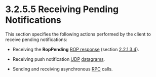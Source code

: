 <html dir="LTR" xmlns:mshelp="http://msdn.microsoft.com/mshelp" xmlns:ddue="http://ddue.schemas.microsoft.com/authoring/2003/5" xmlns:xlink="http://www.w3.org/1999/xlink" xmlns:tool="http://www.microsoft.com/tooltip">
    <head>
        <meta http-equiv="Content-Type" content="text/html; CHARSET=utf-8"></meta>
        <meta name="save" content="history"></meta>
        <title>3.2.5.5 Receiving Pending Notifications</title>
        <xml>
            <mshelp:toctitle title="3.2.5.5 Receiving Pending Notifications"></mshelp:toctitle>
            <mshelp:rltitle title="[MS-OXCNOTIF]: Receiving Pending Notifications"></mshelp:rltitle>
            <mshelp:keyword index="A" term="f503c2f2-8040-414d-90fb-a6bd74b33508"></mshelp:keyword>
            <mshelp:attr name="DCSext.ContentType" value="open specification"></mshelp:attr>
            <mshelp:attr name="AssetID" value="f503c2f2-8040-414d-90fb-a6bd74b33508"></mshelp:attr>
            <mshelp:attr name="TopicType" value="kbRef"></mshelp:attr>
            <mshelp:attr name="DCSext.Title" value="[MS-OXCNOTIF]: Receiving Pending Notifications" />
        </xml>
    </head>
    <body>
        <div id="header">
            <h1 class="heading">3.2.5.5 Receiving Pending Notifications</h1>
        </div>
        <div id="mainSection">
            <div id="mainBody">
                <div id="allHistory" class="saveHistory"></div>
                <div id="sectionSection0" class="section" name="collapseableSection">
                    

<p>This section specifies the following actions performed by
the client to receive pending notifications:</p>

<ul><li><p><span><span> 
</span></span>Receiving the <b>RopPending</b> <a href="04fcfcd9-a11c-47cd-aa0c-c10a4085d0c8.htm#gt_b1119977-cf72-4ae9-bd68-d169cec0b985">ROP response</a> (section <a href="0375c982-158d-4fd2-9b66-c1b19e60825f.htm">2.2.1.3.4</a>).</p>

</li><li><p><span><span> 
</span></span>Receiving push notification <a href="04fcfcd9-a11c-47cd-aa0c-c10a4085d0c8.htm#gt_a70f5e84-6960-42f0-a160-ba0281eb548d">UDP</a> <a href="04fcfcd9-a11c-47cd-aa0c-c10a4085d0c8.htm#gt_96ea17cd-226a-48f8-aa14-38d2d3ae60a5">datagrams</a>.</p>

</li><li><p><span><span> 
</span></span>Sending and receiving asynchronous <a href="04fcfcd9-a11c-47cd-aa0c-c10a4085d0c8.htm#gt_8a7f6700-8311-45bc-af10-82e10accd331">RPC</a> calls.</p>

</li></ul>
                </div>
            </div>
        </div>
    </body>
</html>